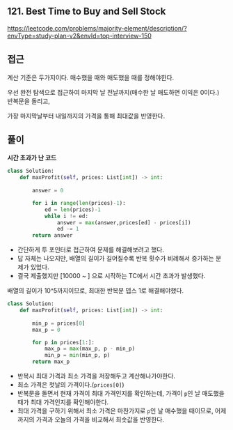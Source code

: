 ## 121. Best Time to Buy and Sell Stock

https://leetcode.com/problems/majority-element/description/?envType=study-plan-v2&envId=top-interview-150

## 접근

계산 기준은 두가지이다. 매수했을 때와 매도했을 때를 정해야한다.

우선 완전 탐색으로 접근하여 마지막 날 전날까지(매수한 날 매도하면 이익은 0이다.) 반복문을 돌리고,

가장 마지막날부터 내일까지의 가격을 통해 최대값을 반영한다.

## 풀이

**시간 초과가 난 코드**

``````python
class Solution:
    def maxProfit(self, prices: List[int]) -> int:
        
        answer = 0

        for i in range(len(prices)-1):
            ed = len(prices)-1
            while i != ed:
                answer = max(answer,prices[ed] - prices[i])
                ed -= 1
        return answer
``````

- 간단하게 투 포인터로 접근하여 문제를 해결해보려고 했다.
- 답 자체는 나오지만, 배열의 길이가 길어질수록 반복 횟수가 비례해서 증가하는 문제가 있었다.
- 결국 제출했지만 [10000 ~ ] 으로 시작하는 TC에서 시간 초과가 발생했다.

배열의 길이가 10^5까지이므로, 최대한 반복문 뎁스 1로 해결해야했다.

``````python
class Solution:
    def maxProfit(self, prices: List[int]) -> int:
        
        min_p = prices[0]
        max_p = 0

        for p in prices[1:]:
            max_p = max(max_p, p - min_p)
            min_p = min(min_p, p)
        return max_p
``````

- 반복시 최대 가격과 최소 가격을 저장해두고 계산해나가야한다.
- 최소 가격은 첫날의 가격이다.(`prices[0]`)
- 반복문을 돌면서 현재 가격이 최대 가격인지를 확인하는데, 가격이 `p`인 날 매도했을 때가 최대 가격인지를 확인해야한다.
- 최대 가격을 구하기 위해서 최소 가격은 마찬가지로 `p`인 날 매수했을 때이므로, 어제까지의 가격과 오늘의 가격을 비교해서 최솟값을 반영한다.

